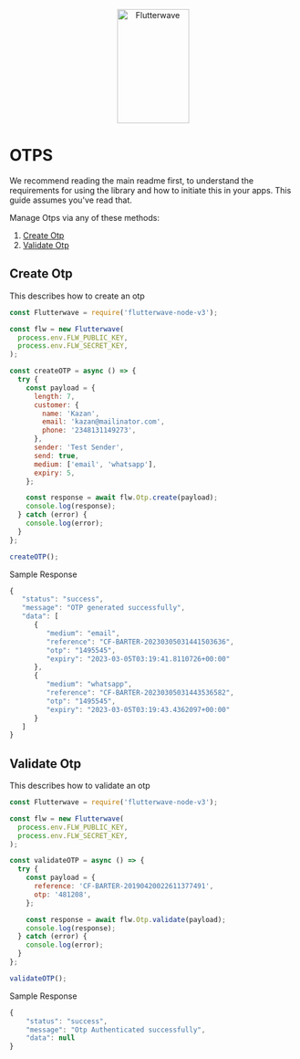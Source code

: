 <p align="center">
    <img title="Flutterwave" height="200" src="https://flutterwave.com/images/logo/full.svg" width="50%"/>
</p>

# OTPS

We recommend reading the main readme first, to understand the requirements for using the library and how to initiate this in your apps. This guide assumes you've read that.

Manage Otps via any of these methods:

1. [Create Otp](#create-otp)
2. [Validate Otp](#validate-otp)

## Create Otp

This describes how to create an otp

```javascript
const Flutterwave = require('flutterwave-node-v3');

const flw = new Flutterwave(
  process.env.FLW_PUBLIC_KEY,
  process.env.FLW_SECRET_KEY,
);

const createOTP = async () => {
  try {
    const payload = {
      length: 7,
      customer: {
        name: 'Kazan',
        email: 'kazan@mailinator.com',
        phone: '2348131149273',
      },
      sender: 'Test Sender',
      send: true,
      medium: ['email', 'whatsapp'],
      expiry: 5,
    };

    const response = await flw.Otp.create(payload);
    console.log(response);
  } catch (error) {
    console.log(error);
  }
};

createOTP();
```

Sample Response

```javascript
{
   "status": "success",
   "message": "OTP generated successfully",
   "data": [
      {
         "medium": "email",
         "reference": "CF-BARTER-20230305031441503636",
         "otp": "1495545",
         "expiry": "2023-03-05T03:19:41.8110726+00:00"
      },
      {
         "medium": "whatsapp",
         "reference": "CF-BARTER-20230305031443536582",
         "otp": "1495545",
         "expiry": "2023-03-05T03:19:43.4362097+00:00"
      }
   ]
}
```

## Validate Otp

This describes how to validate an otp

```javascript
const Flutterwave = require('flutterwave-node-v3');

const flw = new Flutterwave(
  process.env.FLW_PUBLIC_KEY,
  process.env.FLW_SECRET_KEY,
);

const validateOTP = async () => {
  try {
    const payload = {
      reference: 'CF-BARTER-20190420022611377491',
      otp: '481208',
    };

    const response = await flw.Otp.validate(payload);
    console.log(response);
  } catch (error) {
    console.log(error);
  }
};

validateOTP();
```

Sample Response

```javascript
{
    "status": "success",
    "message": "Otp Authenticated successfully",
    "data": null
}
```
